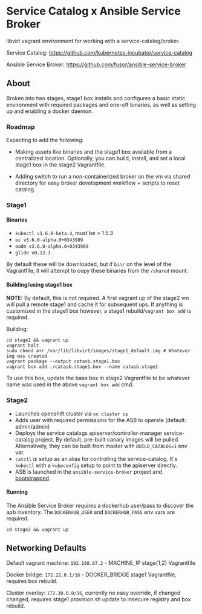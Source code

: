 # Service Catalog x Ansible Service Broker

libvirt vagrant environment for working with a service-catalog/broker.

Service Catalog: https://github.com/kubernetes-incubator/service-catalog

Ansible Service Broker: https://github.com/fusor/ansible-service-broker

## About

Broken into two stages, stage1 box installs and configures a basic static
environment with required packages and one-off binaries, as well as setting
up and enabling a docker daemon.

### Roadmap

Expecting to add the following:

* Making assets like binaries and the stage1 box available
from a centralized location. Optionally, you can build, install, and set a
local stage1 box in the stage2 Vagrantfile.

* Adding switch to run a non-containerized broker on the vm via shared
directory for easy broker development workflow + scripts to reset catalog.

### Stage1

#### Binaries

* `kubectl v1.6.0-beta.4`, must be > 1.5.3
* `oc v3.6.0-alpha.0+0343989`
* `oadm v3.6.0-alpha.0+0343989`
* `glide v0.12.3`

By default these will be downloaded, but if `bin/` on the level of the
Vagrantfile, it will attempt to copy these binaries from the `/shared` mount.

#### Building/using stage1 box

**NOTE:** By default, this is not required. A first vagrant up of the stage2
vm will pull a remote stage1 and cache it for subsequent ups. If anything
is customized in the stage1 box however, a stage1 rebuild/`vagrant box add` is
required.

Building:

```
cd stage1 && vagrant up
vagrant halt
sudo chmod a+r /var/lib/libvirt/images/stage1_default.img # Whatever img was created
vagrant package --output catasb.stage1.box
vagrant box add ./catasb.stage1.box --name catasb.stage1
```

To use this box, update the base box in stage2 Vagrantfile to be whatever name
was used in the above `vagrant box add` cmd.

### Stage2

* Launches openshift cluster via `oc cluster up`
* Adds user with required permissions for the ASB to operate (default: admin/admin)
* Deploys the service catalogs apiserver/controller-manager service-catalog project.
By default, pre-built canary images will be pulled. Alternatively, they can be
built from master with `BUILD_CATALOG=1` env var.
* `catctl` is setup as an alias for controlling the service-catalog. It's
`kubectl` with a `kubeconfig` setup to point to the apiserver directly.
* ASB is launched in the `ansible-service-broker` project and
[bootstrapped](https://github.com/fusor/ansible-service-broker/blob/master/docs/design.md).

#### Running

The Ansible Service Broker requires a dockerhub user/pass to discover the apb
inventory. The `DOCKERHUB_USER` and `DOCKERHUB_PASS` env vars are required.

`cd stage2 && vagrant up`

## Networking Defaults

Default vagrant machine: `192.168.67.2` - MACHINE_IP stage{1,2) Vagrantfile

Docker bridge: `172.22.0.1/16` - DOCKER_BRIDGE stage1 Vagrantfile, requires
box rebuild.

Cluster overlay: `172.30.0.0/16`, currently no easy override, if changed
changed, requires stage1 provision.sh update to insecure registry and box rebuild.
